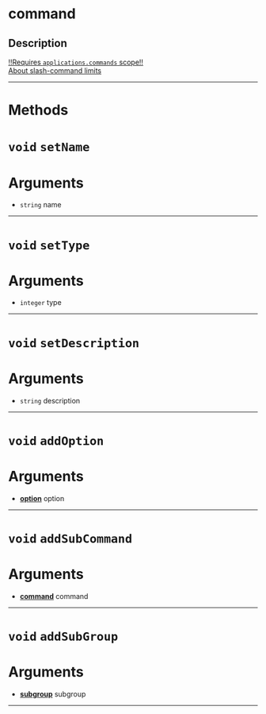 # command


Description
---
[!!Requires `applications.commands` scope!!](https://discord.com/developers/docs/interactions/slash-commands#authorizing-your-application)  
[About slash-command limits](https://discord.com/developers/docs/interactions/slash-commands#a-quick-note-on-limits)  


---
# Methods
# `void` `setName`

# Arguments
* `string` name  

---
# `void` `setType`

# Arguments
* `integer` type  

---
# `void` `setDescription`

# Arguments
* `string` description  

---
# `void` `addOption`

# Arguments
* **[option](https://github.com/devonium/gm-discordAPI/blob/doc/option.md#option)** option  

---
# `void` `addSubCommand`

# Arguments
* **[command](https://github.com/devonium/gm-discordAPI/blob/doc/command.md#command)** command  

---
# `void` `addSubGroup`

# Arguments
* **[subgroup](https://github.com/devonium/gm-discordAPI/blob/doc/subgroup.md#subgroup)** subgroup  

---
